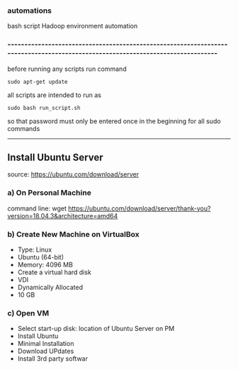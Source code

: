 ### automations
bash script Hadoop environment automation

### -------------------------------------------------------------------------------------------------------------------------------

before running any scripts run command 
```
sudo apt-get update
```
all scripts are intended to run as 
```
sudo bash run_script.sh
```
so that password must only be entered once in the beginning for all sudo commands

-------------------------------------------------------------------------------------------------------------------------------

## Install Ubuntu Server

source: https://ubuntu.com/download/server
  
### a) On Personal Machine

command line: wget https://ubuntu.com/download/server/thank-you?version=18.04.3&architecture=amd64

### b) Create New Machine on VirtualBox
- Type: Linux  
- Ubuntu (64-bit)
- Memory: 4096 MB
- Create a virtual hard disk
- VDI
- Dynamically Allocated
- 10 GB
  
### c) Open VM
- Select start-up disk: location of Ubuntu Server on PM 
- Install Ubuntu
- Minimal Installation 
- Download UPdates
- Install 3rd party softwar
